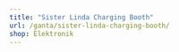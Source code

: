 ```yaml
---
title: "Sister Linda Charging Booth"
url: /ganta/sister-linda-charging-booth/
shop: Elektronik
---
```

